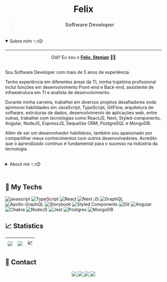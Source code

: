 <h1 align="center"> Felix </h1>

<div align="center">
  <blockquote>
    <h3>
      <b>Software Developer</b>
    </h3>
  </blockquote>
</div>


<br>

<details open>
<summary>Sobre mim 👈😊</summary>

---

<div align="center">
  
  Olá!! Eu sou o [**Felix, Stenian**](https://felix.tec.br) :wave:😊

</div>

<br>
Sou Software Developer com mais de 5 anos de experiência.

Tenho experiência em diferentes áreas da TI, minha trajetória profissional inclui funções em desenvolvimento Front-end e Back-end, assistente de infraestrutura em TI e analista de desenvolvimento.

Durante minha carreira, trabalhei em diversos projetos desafiadores onde aprimorei habilidades em JavaScript, TypeScript, GitFlow, arquitetura de software, estruturas de dados, desenvolvimento de aplicações web, entre outras, trabalhei com tecnologias como ReactJS, Next, Styled-components, Angular, NodeJS, ExpressJS, Sequelize ORM, PostgreSQL e MongoDB.

Além de ser um desenvolvedor habilidoso, também sou apaixonado por compartilhar meus conhecimentos com outros desenvolvedores. Acredito que o aprendizado contínuo é fundamental para o sucesso na indústria da tecnologia.

</details>

<br>

<details closed>
<summary>About me 👈😊</summary>

---

<div align="center">

  Hey there!! I am [**Felix, Stenian**](https://felix.tec.br) :wave:😊
</div>

<br>
I am a Software Developer with over 5 years of experience.

I have experience in different areas of IT, including Front-end and Back-end development, IT infrastructure assistance, and development analysis.

Throughout my career, I have worked on various challenging projects where I honed my skills in JavaScript, TypeScript, GitFlow, software architecture, data structures, web application development, among others. I have worked with technologies such as ReactJS, Next, Styled-components, Angular, NodeJS, ExpressJS, Sequelize ORM, PostgreSQL, and MongoDB.

In addition to being a skilled developer, I am also passionate about sharing my knowledge with other developers. I believe that continuous learning is crucial for success in the technology industry.
</details>
<br>

## 🔮 My Techs
![javascript](https://img.shields.io/badge/javascript-%23FFE953.svg?logo=javascript&logoColor=black&style=for-the-badge)
![TypeScript](https://img.shields.io/badge/typescript-%23007ACC.svg?style=for-the-badge&logo=typescript&logoColor=white)
![React](https://img.shields.io/badge/react-%2320232a.svg?style=for-the-badge&logo=react&logoColor=%2361DAFB)
![Next JS](https://img.shields.io/badge/Next-black?style=for-the-badge&logo=next.js&logoColor=white)
![GraphQL](https://img.shields.io/badge/-GraphQL-E10098?style=for-the-badge&logo=graphql&logoColor=white)
![Apollo-GraphQL](https://img.shields.io/badge/-ApolloGraphQL-311C87?style=for-the-badge&logo=apollo-graphql)
![Storybook](https://img.shields.io/badge/-Storybook-FF4785?style=for-the-badge&logo=storybook&logoColor=white)
![Styled Components](https://img.shields.io/badge/styled--components-DB7093?style=for-the-badge&logo=styled-components&logoColor=white)
![Git](https://img.shields.io/badge/git-%23F05033.svg?style=for-the-badge&logo=git&logoColor=white)
![Angular](https://img.shields.io/badge/angular-%23DD0031.svg?style=for-the-badge&logo=angular&logoColor=white)
![Chakra](https://img.shields.io/badge/chakra-%234ED1C5.svg?style=for-the-badge&logo=chakraui&logoColor=white)
![NodeJS](https://img.shields.io/badge/node.js-6DA55F?style=for-the-badge&logo=node.js&logoColor=white)
![Jest](https://img.shields.io/badge/-jest-%23C21325?style=for-the-badge&logo=jest&logoColor=white)
![Postgres](https://img.shields.io/badge/postgres-%23316192.svg?style=for-the-badge&logo=postgresql&logoColor=white)
![MongoDB](https://img.shields.io/badge/MongoDB-%234ea94b.svg?style=for-the-badge&logo=mongodb&logoColor=white)

<!-- https://ileriayo.github.io/markdown-badges/ -->

## 📈 Statistics
| ![](https://github-readme-stats.vercel.app/api/top-langs/?username=felixstenian&layout=compact&langs_count=8&theme=github_dark) | ![](https://github-profile-summary-cards.vercel.app/api/cards/repos-per-language?username=felixstenian&theme=github_dark) |📈|
| :-: | :-: | :-: |


## :speech_balloon: Contact  


<div align="center">
<a href="https://github.com/felixstenian">
  <img src="https://img.shields.io/badge/-Github-%23333?style=for-the-badge&logo=github&logoColor=white" target="_blank">
<a>
<a href="https://felix-website.vercel.app/" target="_blank">
  <img src="https://img.shields.io/badge/Website-7289DA?style=for-the-badge&logo=googlechrome&logoColor=white" target="_blank">
</a>
<a href="mailto:felixstenian@gmail.com">
  <img src="https://img.shields.io/badge/-Gmail-ff9800?style=for-the-badge&logo=gmail&logoColor=white" target="_blank">
</a>
<a href="https://www.linkedin.com/in/felixstenian/" target="_blank">
  <img src="https://img.shields.io/badge/-LinkedIn-%230077B5?style=for-the-badge&logo=linkedin&logoColor=white" target="_blank">
</a>
</div>

</br>
